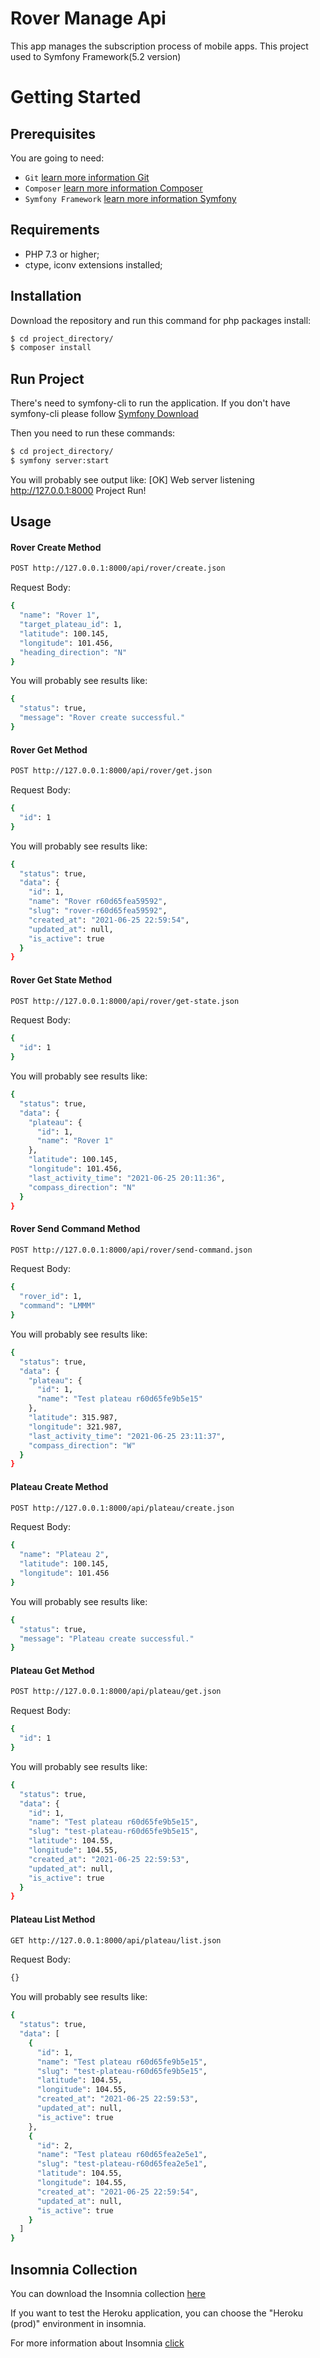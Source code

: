 Rover Manage Api
========================

This app manages the subscription process of mobile apps.
This project used to Symfony Framework(5.2 version)

# Getting Started

## Prerequisites

You are going to need:

- `Git` [learn more information Git][1]
- `Composer` [learn more information Composer][2]
- `Symfony Framework` [learn more information Symfony][3]

Requirements
------------

* PHP 7.3 or higher;
* ctype, iconv extensions installed;

Installation
------------

Download the repository and run this command for php packages install:

```bash
$ cd project_directory/
$ composer install
```

Run Project
-----

There's need to symfony-cli to run the application. If you don't have symfony-cli please follow [Symfony Download][4]

Then you need to run these commands:

```bash
$ cd project_directory/
$ symfony server:start
```
You will probably see output like: [OK] Web server listening http://127.0.0.1:8000 Project Run!

Usage
-----

#### Rover Create Method

```bash
POST http://127.0.0.1:8000/api/rover/create.json
```
Request Body:
```bash
{
  "name": "Rover 1",
  "target_plateau_id": 1,	
  "latitude": 100.145,
  "longitude": 101.456,
  "heading_direction": "N"
}
```

You will probably see results like:
```bash
{
  "status": true,
  "message": "Rover create successful."
}
```

#### Rover Get Method

```bash
POST http://127.0.0.1:8000/api/rover/get.json
```
Request Body:
```bash
{
  "id": 1
}
```

You will probably see results like:
```bash
{
  "status": true,
  "data": {
    "id": 1,
    "name": "Rover r60d65fea59592",
    "slug": "rover-r60d65fea59592",
    "created_at": "2021-06-25 22:59:54",
    "updated_at": null,
    "is_active": true
  }
}
```

#### Rover Get State Method

```bash
POST http://127.0.0.1:8000/api/rover/get-state.json
```
Request Body:
```bash
{
  "id": 1
}
```

You will probably see results like:
```bash
{
  "status": true,
  "data": {
    "plateau": {
      "id": 1,
      "name": "Rover 1"
    },
    "latitude": 100.145,
    "longitude": 101.456,
    "last_activity_time": "2021-06-25 20:11:36",
    "compass_direction": "N"
  }
}
```

#### Rover Send Command Method

```bash
POST http://127.0.0.1:8000/api/rover/send-command.json
```
Request Body:
```bash
{
  "rover_id": 1,
  "command": "LMMM"
}
```

You will probably see results like:
```bash
{
  "status": true,
  "data": {
    "plateau": {
      "id": 1,
      "name": "Test plateau r60d65fe9b5e15"
    },
    "latitude": 315.987,
    "longitude": 321.987,
    "last_activity_time": "2021-06-25 23:11:37",
    "compass_direction": "W"
  }
}
```

#### Plateau Create Method

```bash
POST http://127.0.0.1:8000/api/plateau/create.json
```
Request Body:
```bash
{
  "name": "Plateau 2",
  "latitude": 100.145,
  "longitude": 101.456
}
```

You will probably see results like:
```bash
{
  "status": true,
  "message": "Plateau create successful."
}
```

#### Plateau Get Method

```bash
POST http://127.0.0.1:8000/api/plateau/get.json
```
Request Body:
```bash
{
  "id": 1
}
```

You will probably see results like:
```bash
{
  "status": true,
  "data": {
    "id": 1,
    "name": "Test plateau r60d65fe9b5e15",
    "slug": "test-plateau-r60d65fe9b5e15",
    "latitude": 104.55,
    "longitude": 104.55,
    "created_at": "2021-06-25 22:59:53",
    "updated_at": null,
    "is_active": true
  }
}
```

#### Plateau List Method

```bash
GET http://127.0.0.1:8000/api/plateau/list.json
```
Request Body:
```bash
{}
```

You will probably see results like:
```bash
{
  "status": true,
  "data": [
    {
      "id": 1,
      "name": "Test plateau r60d65fe9b5e15",
      "slug": "test-plateau-r60d65fe9b5e15",
      "latitude": 104.55,
      "longitude": 104.55,
      "created_at": "2021-06-25 22:59:53",
      "updated_at": null,
      "is_active": true
    },
    {
      "id": 2,
      "name": "Test plateau r60d65fea2e5e1",
      "slug": "test-plateau-r60d65fea2e5e1",
      "latitude": 104.55,
      "longitude": 104.55,
      "created_at": "2021-06-25 22:59:54",
      "updated_at": null,
      "is_active": true
    }
  ]
}
```

Insomnia Collection
-----
You can download the Insomnia collection [here](Insomnia_collection.json)

If you want to test the Heroku application, you can choose the "Heroku (prod)" environment in insomnia.

For more information about Insomnia [click][5]

[1]: https://git-scm.com/
[2]: https://getcomposer.org/
[3]: https://symfony.com/
[4]: https://symfony.com/download
[5]: https://insomnia.rest/